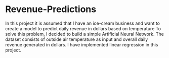 # Revenue-Predictions
In this project it is assumed that I have an ice-cream business and want to create a model to predict daily revenue in dollars based on temperature
To solve this problem, I decided to build a simple Artificial Neural Network.
The dataset consists of outside air temperature as input and overall daily revenue generated in dollars.
I have implemented linear regression in this project.
